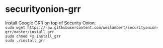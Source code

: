 # securityonion-grr
Install Google GRR on top of Security Onion:   
`sudo wget https://raw.githubusercontent.com/weslambert/securityonion-grr/master/install_grr`   
`sudo chmod +x install_grr`   
`sudo ./install_grr`   
